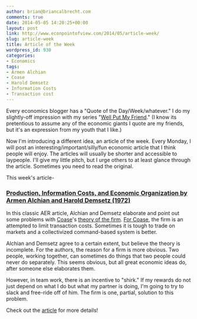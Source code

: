```yaml
---
author: brian@briancalbrecht.com
comments: true
date: 2014-05-05 14:20:25+00:00
layout: post
link: http://www.econpointofview.com/2014/05/article-week/
slug: article-week
title: Article of the Week
wordpress_id: 930
categories:
- Economics
tags:
- Armen Alchian
- Coase
- Harold Demsetz
- Information Costs
- Transaction cost
---
```


Every economics blogger has a "Quote of the Day/Week/whatever." I do my slightly-off impression with my series "[Well Put My Friend](http://www.econpointofview.com/2012/08/well-put-my-friend/)." (I know its pretentious to assume any of the economic giants I quote are my friends, but it's an expression from my youth that I like.)

Now I'm introducing a different idea, an article of the week. Every Monday, I will post an interesting/important/silly/fun economic article that I think people will enjoy. The articles will usually be shorter and accessible to laypeople. I'll give my little pitch, but I urge others to at least glance through the article. Sometimes you need to read the original.

This week's article-


### [Production, Information Costs, and Economic Organization by Armen Alchian and Harold Demsetz (1972)](http://www.aeaweb.org/aer/top20/62.5.777-795.pdf)


In this classic AER article, Alchian and Demsetz elaborate and point out some problems with [Coase](http://www.econpointofview.com/2013/09/ronald-coase-1910-2013-a-small-tribute/)'s [theory of the firm](https://www.google.com/url?sa=t&rct=j&q=&esrc=s&source=web&cd=3&cad=rja&uact=8&ved=0CEEQFjAC&url=http%3A%2F%2Fwww3.nccu.edu.tw%2F~jsfeng%2FCPEC11.pdf&ei=nJxnU7-gEoGr0QWdvYFQ&usg=AFQjCNFnubyRO2U7XQH4uY3aOxMXuzdkIg&sig2=yKSy67FbZ3LnES3Nq88KHA&bvm=bv.65788261,d.d2k). [For Coase](http://www.economicthought.net/blog/?p=3818), the firm is an attempted to limit transaction costs. Sometimes it is tough to trade on markets and a collectivized command-based system is better.

Alchian and Demsetz agree to a certain extent, but believe the theory is incomplete. For the authors, the reason for a firm is more obvious. Two people, working together, can sometimes do things that two people could never do separately. This seems obvious, but all great economic ideas do, after someone else elaborates them.

However, in team work, there is an incentive to "shirk." If my rewards do not just depend on what I do but what my partner is doing, I'm going to try to slack and free-ride off of him. The firm is one, partial, solution to this problem.

Check out the [article](http://www.aeaweb.org/aer/top20/62.5.777-795.pdf) for more details!
